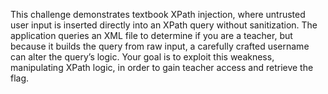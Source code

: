 This challenge demonstrates textbook XPath injection, where untrusted user input is inserted directly into an XPath query without sanitization. The application queries an XML file to determine if you are a teacher, but because it builds the query from raw input, a carefully crafted username can alter the query’s logic. Your goal is to exploit this weakness, manipulating XPath logic, in order to gain teacher access and retrieve the flag.